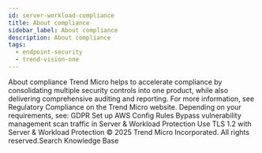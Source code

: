 ```yaml
---
id: server-workload-compliance
title: About compliance
sidebar_label: About compliance
description: About compliance
tags:
  - endpoint-security
  - trend-vision-one
---
```


 About compliance Trend Micro helps to accelerate compliance by consolidating multiple security controls into one product, while also delivering comprehensive auditing and reporting. For more information, see Regulatory Compliance on the Trend Micro website. Depending on your requirements, see: GDPR Set up AWS Config Rules Bypass vulnerability management scan traffic in Server & Workload Protection Use TLS 1.2 with Server & Workload Protection © 2025 Trend Micro Incorporated. All rights reserved.Search Knowledge Base